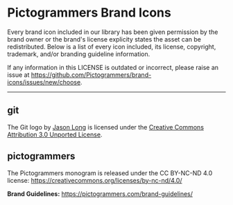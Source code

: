 # Pictogrammers Brand Icons

Every brand icon included in our library has been given permission by the brand owner or the brand's license explicity states the asset can be redistributed. Below is a list of every icon included, its license, copyright, trademark, and/or branding guideline information.

If any information in this LICENSE is outdated or incorrect, please raise an issue at <https://github.com/Pictogrammers/brand-icons/issues/new/choose>.

---

## git
The Git logo by [Jason Long](https://twitter.com/jasonlong) is licensed under the [Creative Commons Attribution 3.0 Unported License](https://creativecommons.org/licenses/by/3.0/).

## pictogrammers
The Pictogrammers monogram is released under the CC BY-NC-ND 4.0 license: <https://creativecommons.org/licenses/by-nc-nd/4.0/>

**Brand Guidelines:** <https://pictogrammers.com/brand-guidelines/>